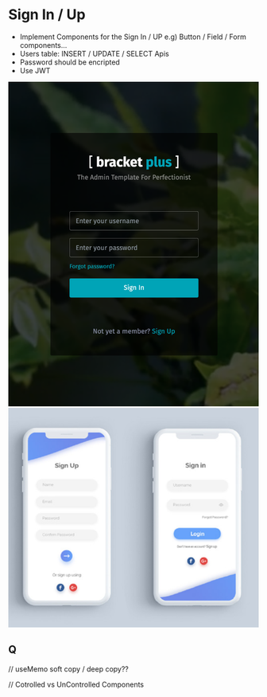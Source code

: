 # Sign In / Up

- Implement Components for the Sign In / UP e.g) Button / Field / Form components...
- Users table: INSERT / UPDATE / SELECT Apis
- Password should be encripted
- Use JWT

![Example of Sign In / Up](./assets/images/signin.png)
![Example of Sign In / Up](./assets/images/signin-up.png)

## Q

// useMemo soft copy / deep copy??

// Cotrolled vs UnControlled Components
